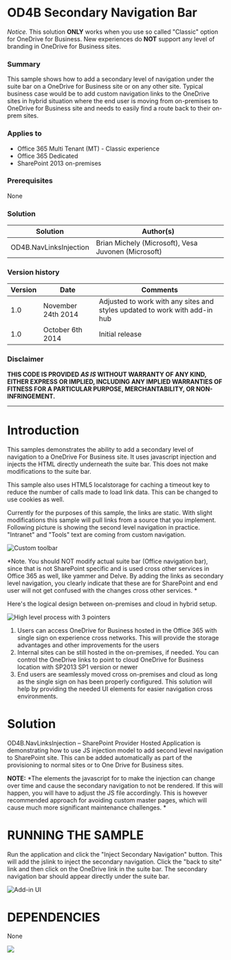 # OD4B Secondary Navigation Bar #

*Notice.* This solution **ONLY** works when you use so called "Classic" option for OneDrive for Business. New experiences do **NOT** support any level of branding in OneDrive for Business sites.

### Summary ###
This sample shows how to add a secondary level of navigation under the suite bar on a OneDrive for Business site or on any other site. Typical business case would be to add custom navigation links to the OneDrive sites in hybrid situation where the end user is moving from on-premises to OneDrive for Business site and needs to easily find a route back to their on-prem sites. 

### Applies to ###
-  Office 365 Multi Tenant (MT) - Classic experience
-  Office 365 Dedicated
-  SharePoint 2013 on-premises

### Prerequisites ###
None

### Solution ###
Solution | Author(s)
---------|----------
OD4B.NavLinksInjection | Brian Michely (Microsoft), Vesa Juvonen (Microsoft) 

### Version history ###
Version  | Date | Comments
---------| -----| --------
1.0  | November 24th 2014 | Adjusted to work with any sites and styles updated to work with add-in hub
1.0  | October 6th 2014 | Initial release

### Disclaimer ###
**THIS CODE IS PROVIDED *AS IS* WITHOUT WARRANTY OF ANY KIND, EITHER EXPRESS OR IMPLIED, INCLUDING ANY IMPLIED WARRANTIES OF FITNESS FOR A PARTICULAR PURPOSE, MERCHANTABILITY, OR NON-INFRINGEMENT.**


----------

# Introduction #

This samples demonstrates the ability to add a secondary level of navigation to a OneDrive For Business site. It uses javascript injection and injects the HTML directly underneath the suite bar. This does not make modifications to the suite bar. 

This sample also uses HTML5 localstorage for caching a timeout key to reduce the number of calls made to load link data. This can be changed to use cookies as well.

Currently for the purposes of this sample, the links are static. With slight modifications this sample will pull links from a source that you implement. Following picture is showing the second level navigation in practice. "Intranet" and "Tools" text are coming from custom navigation.

![Custom toolbar](http://i.imgur.com/ZpJCYAi.png)

*Note. You should NOT modify actual suite bar (Office navigation bar), since that is not SharePoint specific and is used cross other services in Office 365 as well, like yammer and Delve. By adding the links as secondary level navigation, you clearly indicate that these are for SharePoint and end user will not get confused with the changes cross other services. *

Here's the logical design between on-premises and cloud in hybrid setup.

![High level process with 3 pointers](http://i.imgur.com/MYOsB4o.png)

1. Users can access OneDrive for Business hosted in the Office 365 with single sign on experience cross networks. This will provide the storage advantages and other improvements for the users
2. Internal sites can be still hosted in the on-premises, if needed. You can control the OneDrive links to point to cloud OneDrive for Business location with SP2013 SP1 version or newer
3. End users are seamlessly moved cross on-premises and cloud as long as the single sign on has been properly configured. This solution will help by providing the needed UI elements for easier navigation cross environments.

# Solution #

OD4B.NavLinksInjection – SharePoint Provider Hosted Application is demonstrating how to use JS injection model to add second level navigation to SharePoint site. This can be added automatically as part of the provisioning to normal sites or to One Drive for Business sites.

**NOTE:** *The elements the javascript for to make the injection can change over time and cause the secondary navigation to not be rendered. If this will happen, you will have to adjust the JS file accordingly. This is however recommended approach for avoiding custom master pages, which will cause much more significant maintenance challenges. *


# RUNNING THE SAMPLE #
Run the application and click the "Inject Secondary Navigation" button. This will add the jslink to inject the secondary navigation. Click the "back to site" link and then click on the OneDrive link in the suite bar. The secondary navigation bar should appear directly under the suite bar.

![Add-in UI](http://i.imgur.com/C2ryF1e.png)

# DEPENDENCIES 

None

<img src="https://telemetry.sharepointpnp.com/pnp/samples/OD4B.NavLinksInjection" />
